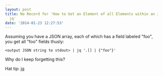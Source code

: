 ```yaml
---
layout: post
title: No Record for 'How to Get an Element of all Elements within an JSON Array via
  jq'
date: '2014-01-23 12:27:53'
---
```


Assuming you have a JSON array, each of which has a field labeled "foo", you get all "foo" fields thusly:


    <output JSON string to stdout> | jq '.[] | {"foo"}'
    
Why do I keep forgetting this?

Hat tip: [jq][jq]

[jq]: http://stedolan.github.io/jq/
